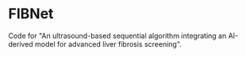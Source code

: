 # FIBNet
Code for "An ultrasound-based sequential algorithm integrating an AI-derived model for advanced liver fibrosis screening".
